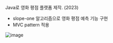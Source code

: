 Java로 영화 평점 플랫폼 제작. (2023) </br>
- slope-one 알고리즘으로 영화 평점 예측 기능 구현 </br>
- MVC pattern 적용 </br>

![image](https://github.com/user-attachments/assets/64cf0fb4-1aa0-4663-8931-65799fc295f3)




